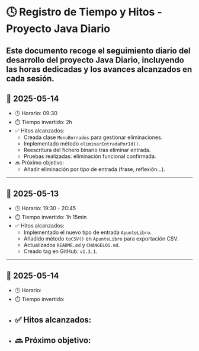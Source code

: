 # 🕓 Registro de Tiempo y Hitos - Proyecto Java Diario

Este documento recoge el seguimiento diario del desarrollo del proyecto **Java Diario**, incluyendo las horas dedicadas y los avances alcanzados en cada sesión.
---
## 📅 2025-05-14

- 🕒 Horario: 09:30
- ⏱️ Tiempo invertido: 2h
- ✅ Hitos alcanzados:
  - Creada clase `MenuBorrados` para gestionar eliminaciones.
  - Implementado método `eliminarEntradaPorId()`.
  - Reescritura del fichero binario tras eliminar entrada.
  - Pruebas realizadas: eliminación funcional confirmada.
- 🔜 Próximo objetivo:
  - Añadir eliminación por tipo de entrada (frase, reflexión...).
---

## 📅 2025-05-13

- 🕒 Horario: 19:30 - 20:45  
- ⏱️ Tiempo invertido: 1h 15min  
- ✅ Hitos alcanzados:
  - Implementado el nuevo tipo de entrada `ApunteLibro`.
  - Añadido método `toCSV()` en `ApunteLibro` para exportación CSV.
  - Actualizados `README.md` y `CHANGELOG.md`.
  - Creado tag en GitHub: `v1.3.1`.

---

## 📅 2025-05-14

- 🕒 Horario: 
- ⏱️ Tiempo invertido: 
- ✅ Hitos alcanzados:
  - 
- 🔜 Próximo objetivo:
  - 
